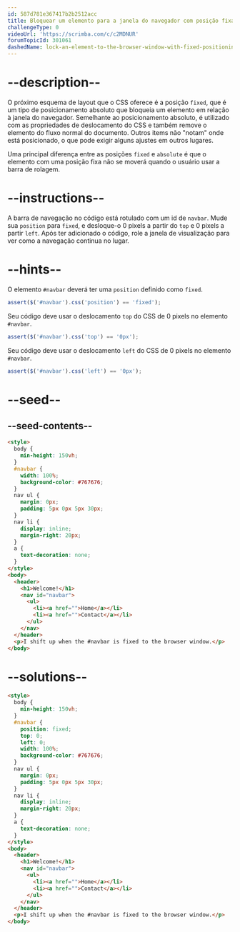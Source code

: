 ```yaml
---
id: 587d781e367417b2b2512acc
title: Bloquear um elemento para a janela do navegador com posição fixa 
challengeType: 0
videoUrl: 'https://scrimba.com/c/c2MDNUR'
forumTopicId: 301061
dashedName: lock-an-element-to-the-browser-window-with-fixed-positioning
---
```


# --description--

O próximo esquema de layout que o CSS oferece é a posição `fixed`, que é um tipo de posicionamento absoluto que bloqueia um elemento em relação à janela do navegador. Semelhante ao posicionamento absoluto, é utilizado com as propriedades de deslocamento do CSS e também remove o elemento do fluxo normal do documento. Outros items não "notam" onde está posicionado, o que pode exigir alguns ajustes em outros lugares.

Uma principal diferença entre as posições `fixed` e `absolute` é que o elemento com uma posição fixa não se moverá quando o usuário usar a barra de rolagem.

# --instructions--

A barra de navegação no código está rotulado com um id de `navbar`. Mude sua `position` para `fixed`, e desloque-o 0 pixels a partir do `top` e 0 pixels a partir `left`. Após ter adicionado o código, role a janela de visualização para ver como a navegação continua no lugar.

# --hints--

O elemento `#navbar` deverá ter uma `position` definido como `fixed`.

```js
assert($('#navbar').css('position') == 'fixed');
```

Seu código deve usar o deslocamento `top` do CSS de 0 pixels no elemento `#navbar`.

```js
assert($('#navbar').css('top') == '0px');
```

Seu código deve usar o deslocamento `left` do CSS de 0 pixels no elemento `#navbar`.

```js
assert($('#navbar').css('left') == '0px');
```

# --seed--

## --seed-contents--

```html
<style>
  body {
    min-height: 150vh;
  }
  #navbar {
    width: 100%;
    background-color: #767676;
  }
  nav ul {
    margin: 0px;
    padding: 5px 0px 5px 30px;
  }
  nav li {
    display: inline;
    margin-right: 20px;
  }
  a {
    text-decoration: none;
  }
</style>
<body>
  <header>
    <h1>Welcome!</h1>
    <nav id="navbar">
      <ul>
        <li><a href="">Home</a></li>
        <li><a href="">Contact</a></li>
      </ul>
    </nav>
  </header>
  <p>I shift up when the #navbar is fixed to the browser window.</p>
</body>
```

# --solutions--

```html
<style>
  body {
    min-height: 150vh;
  }
  #navbar {
    position: fixed;
    top: 0;
    left: 0;
    width: 100%;
    background-color: #767676;
  }
  nav ul {
    margin: 0px;
    padding: 5px 0px 5px 30px;
  }
  nav li {
    display: inline;
    margin-right: 20px;
  }
  a {
    text-decoration: none;
  }
</style>
<body>
  <header>
    <h1>Welcome!</h1>
    <nav id="navbar">
      <ul>
        <li><a href="">Home</a></li>
        <li><a href="">Contact</a></li>
      </ul>
    </nav>
  </header>
  <p>I shift up when the #navbar is fixed to the browser window.</p>
</body>
```
